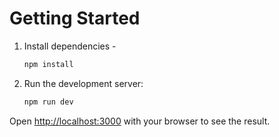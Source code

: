 # Getting Started

1. Install dependencies -

   ```bash
   npm install
   ```

2. Run the development server:

   ```bash
   npm run dev
   ```

Open [http://localhost:3000](http://localhost:3000) with your browser to see the result.
